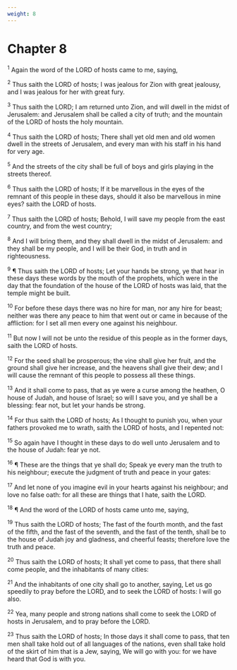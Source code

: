 ```yaml
---
weight: 8
---
```


# Chapter 8

<sup>1</sup> Again the word of the LORD of hosts came to me, saying, 

<sup>2</sup> Thus saith the LORD of hosts; I was jealous for Zion with great jealousy, and I was jealous for her with great fury. 

<sup>3</sup> Thus saith the LORD; I am returned unto Zion, and will dwell in the midst of Jerusalem: and Jerusalem shall be called a city of truth; and the mountain of the LORD of hosts the holy mountain. 

<sup>4</sup> Thus saith the LORD of hosts; There shall yet old men and old women dwell in the streets of Jerusalem, and every man with his staff in his hand for very age. 

<sup>5</sup> And the streets of the city shall be full of boys and girls playing in the streets thereof. 

<sup>6</sup> Thus saith the LORD of hosts; If it be marvellous in the eyes of the remnant of this people in these days, should it also be marvellous in mine eyes? saith the LORD of hosts. 

<sup>7</sup> Thus saith the LORD of hosts; Behold, I will save my people from the east country, and from the west country; 

<sup>8</sup> And I will bring them, and they shall dwell in the midst of Jerusalem: and they shall be my people, and I will be their God, in truth and in righteousness. 

<sup>9</sup> ¶ Thus saith the LORD of hosts; Let your hands be strong, ye that hear in these days these words by the mouth of the prophets, which were in the day that the foundation of the house of the LORD of hosts was laid, that the temple might be built. 

<sup>10</sup> For before these days there was no hire for man, nor any hire for beast; neither was there any peace to him that went out or came in because of the affliction: for I set all men every one against his neighbour. 

<sup>11</sup> But now I will not be unto the residue of this people as in the former days, saith the LORD of hosts. 

<sup>12</sup> For the seed shall be prosperous; the vine shall give her fruit, and the ground shall give her increase, and the heavens shall give their dew; and I will cause the remnant of this people to possess all these things. 

<sup>13</sup> And it shall come to pass, that as ye were a curse among the heathen, O house of Judah, and house of Israel; so will I save you, and ye shall be a blessing: fear not, but let your hands be strong. 

<sup>14</sup> For thus saith the LORD of hosts; As I thought to punish you, when your fathers provoked me to wrath, saith the LORD of hosts, and I repented not: 

<sup>15</sup> So again have I thought in these days to do well unto Jerusalem and to the house of Judah: fear ye not. 

<sup>16</sup> ¶ These are the things that ye shall do; Speak ye every man the truth to his neighbour; execute the judgment of truth and peace in your gates: 

<sup>17</sup> And let none of you imagine evil in your hearts against his neighbour; and love no false oath: for all these are things that I hate, saith the LORD. 

<sup>18</sup> ¶ And the word of the LORD of hosts came unto me, saying, 

<sup>19</sup> Thus saith the LORD of hosts; The fast of the fourth month, and the fast of the fifth, and the fast of the seventh, and the fast of the tenth, shall be to the house of Judah joy and gladness, and cheerful feasts; therefore love the truth and peace. 

<sup>20</sup> Thus saith the LORD of hosts; It shall yet come to pass, that there shall come people, and the inhabitants of many cities: 

<sup>21</sup> And the inhabitants of one city shall go to another, saying, Let us go speedily to pray before the LORD, and to seek the LORD of hosts: I will go also. 

<sup>22</sup> Yea, many people and strong nations shall come to seek the LORD of hosts in Jerusalem, and to pray before the LORD. 

<sup>23</sup> Thus saith the LORD of hosts; In those days it shall come to pass, that ten men shall take hold out of all languages of the nations, even shall take hold of the skirt of him that is a Jew, saying, We will go with you: for we have heard that God is with you. 


